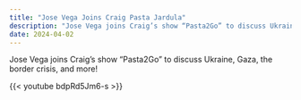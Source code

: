 ```yaml
---
title: "Jose Vega Joins Craig Pasta Jardula"
description: "Jose Vega joins Craig’s show “Pasta2Go” to discuss Ukraine, Gaza, the border crisis, and more!......"
date: 2024-04-02
---
```


Jose Vega joins Craig’s show “Pasta2Go” to discuss Ukraine, Gaza, the border crisis, and more!

{{< youtube bdpRd5Jm6-s >}}
